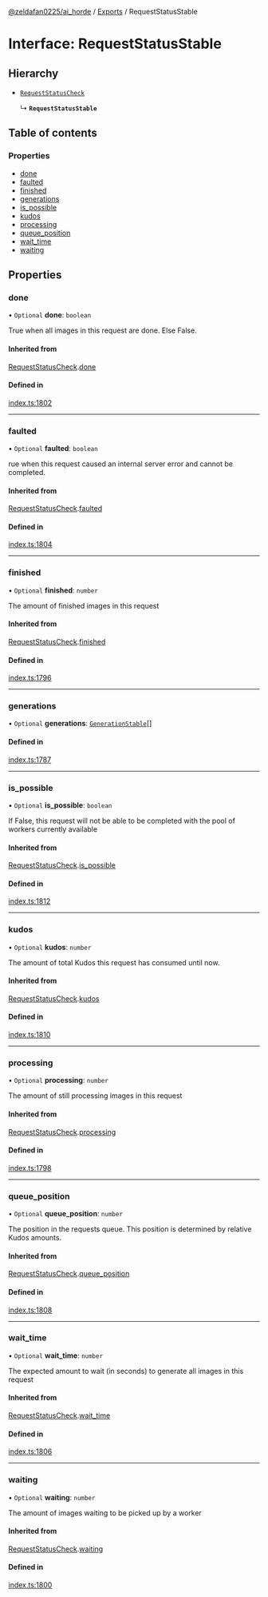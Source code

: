 [@zeldafan0225/ai_horde](../README.md) / [Exports](../modules.md) / RequestStatusStable

# Interface: RequestStatusStable

## Hierarchy

- [`RequestStatusCheck`](RequestStatusCheck.md)

  ↳ **`RequestStatusStable`**

## Table of contents

### Properties

- [done](RequestStatusStable.md#done)
- [faulted](RequestStatusStable.md#faulted)
- [finished](RequestStatusStable.md#finished)
- [generations](RequestStatusStable.md#generations)
- [is\_possible](RequestStatusStable.md#is_possible)
- [kudos](RequestStatusStable.md#kudos)
- [processing](RequestStatusStable.md#processing)
- [queue\_position](RequestStatusStable.md#queue_position)
- [wait\_time](RequestStatusStable.md#wait_time)
- [waiting](RequestStatusStable.md#waiting)

## Properties

### done

• `Optional` **done**: `boolean`

True when all images in this request are done. Else False.

#### Inherited from

[RequestStatusCheck](RequestStatusCheck.md).[done](RequestStatusCheck.md#done)

#### Defined in

[index.ts:1802](https://github.com/ZeldaFan0225/ai_horde/blob/d340ba6/index.ts#L1802)

___

### faulted

• `Optional` **faulted**: `boolean`

rue when this request caused an internal server error and cannot be completed.

#### Inherited from

[RequestStatusCheck](RequestStatusCheck.md).[faulted](RequestStatusCheck.md#faulted)

#### Defined in

[index.ts:1804](https://github.com/ZeldaFan0225/ai_horde/blob/d340ba6/index.ts#L1804)

___

### finished

• `Optional` **finished**: `number`

The amount of finished images in this request

#### Inherited from

[RequestStatusCheck](RequestStatusCheck.md).[finished](RequestStatusCheck.md#finished)

#### Defined in

[index.ts:1796](https://github.com/ZeldaFan0225/ai_horde/blob/d340ba6/index.ts#L1796)

___

### generations

• `Optional` **generations**: [`GenerationStable`](GenerationStable.md)[]

#### Defined in

[index.ts:1787](https://github.com/ZeldaFan0225/ai_horde/blob/d340ba6/index.ts#L1787)

___

### is\_possible

• `Optional` **is\_possible**: `boolean`

If False, this request will not be able to be completed with the pool of workers currently available

#### Inherited from

[RequestStatusCheck](RequestStatusCheck.md).[is_possible](RequestStatusCheck.md#is_possible)

#### Defined in

[index.ts:1812](https://github.com/ZeldaFan0225/ai_horde/blob/d340ba6/index.ts#L1812)

___

### kudos

• `Optional` **kudos**: `number`

The amount of total Kudos this request has consumed until now.

#### Inherited from

[RequestStatusCheck](RequestStatusCheck.md).[kudos](RequestStatusCheck.md#kudos)

#### Defined in

[index.ts:1810](https://github.com/ZeldaFan0225/ai_horde/blob/d340ba6/index.ts#L1810)

___

### processing

• `Optional` **processing**: `number`

The amount of still processing images in this request

#### Inherited from

[RequestStatusCheck](RequestStatusCheck.md).[processing](RequestStatusCheck.md#processing)

#### Defined in

[index.ts:1798](https://github.com/ZeldaFan0225/ai_horde/blob/d340ba6/index.ts#L1798)

___

### queue\_position

• `Optional` **queue\_position**: `number`

The position in the requests queue. This position is determined by relative Kudos amounts.

#### Inherited from

[RequestStatusCheck](RequestStatusCheck.md).[queue_position](RequestStatusCheck.md#queue_position)

#### Defined in

[index.ts:1808](https://github.com/ZeldaFan0225/ai_horde/blob/d340ba6/index.ts#L1808)

___

### wait\_time

• `Optional` **wait\_time**: `number`

The expected amount to wait (in seconds) to generate all images in this request

#### Inherited from

[RequestStatusCheck](RequestStatusCheck.md).[wait_time](RequestStatusCheck.md#wait_time)

#### Defined in

[index.ts:1806](https://github.com/ZeldaFan0225/ai_horde/blob/d340ba6/index.ts#L1806)

___

### waiting

• `Optional` **waiting**: `number`

The amount of images waiting to be picked up by a worker

#### Inherited from

[RequestStatusCheck](RequestStatusCheck.md).[waiting](RequestStatusCheck.md#waiting)

#### Defined in

[index.ts:1800](https://github.com/ZeldaFan0225/ai_horde/blob/d340ba6/index.ts#L1800)
